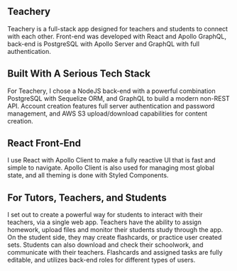## Teachery
Teachery is a full-stack app designed for teachers and students to connect with each other. Front-end was developed with React and Apollo GraphQL, back-end is PostgreSQL with Apollo Server and GraphQL with full authentication.

## Built With A Serious Tech Stack
For Teachery, I chose a NodeJS back-end with a powerful combination PostgreSQL with Sequelize ORM, and GraphQL to build a modern non-REST API. Account creation features full server authentication and password management, and AWS S3 upload/download capabilities for content creation.

## React Front-End
I use React with Apollo Client to make a fully reactive UI that is fast and simple to navigate. Apollo Client is also used for managing most global state, and all theming is done with Styled Components.

## For Tutors, Teachers, and Students
I set out to create a powerful way for students to interact with their teachers, via a single web app. Teachers have the ability to assign homework, upload files and monitor their students study through the app. On the student side, they may create flashcards, or practice user created sets. Students can also download and check their schoolwork, and communicate with their teachers. Flashcards and assigned tasks are fully editable, and utilizes back-end roles for different types of users.

